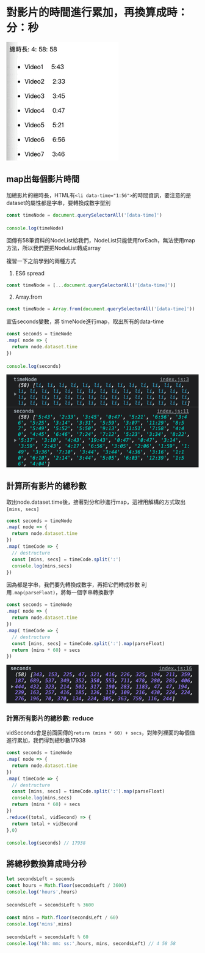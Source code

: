 對影片的時間進行累加，再換算成時：分：秒
==
![](./demo.gif)


## map出每個影片時間
加總影片的總時長，HTML有`<li data-time="1:56">`的時間資訊，要注意的是dataset的屬性都是字串，要轉換成數字型別


```javascript
const timeNode = document.querySelectorAll('[data-time]')

console.log(timeNode)
```
回傳有58筆資料的NodeList給我們，NodeList只能使用forEach，無法使用map方法，所以我們要把NodeList轉成array

複習一下之前學到的兩種方式
1. ES6 spread
```javascript
const timeNode = [...document.querySelectorAll('[data-time]')]
```

2. Array.from
```javascript
const timeNode = Array.from(document.querySelectorAll('[data-time]'))
```
宣告seconds變數，將 timeNode進行map，取出所有的data-time
```javascript
const seconds = timeNode
.map( node => {
  return node.dataset.time
})

console.log(seconds)
```
![](./array-map-seconds.png)

## 計算所有影片的總秒數
取出node.dataset.time後，接著對分和秒進行map，這裡用解構的方式取出`[mins, secs]`
```javascript
const seconds = timeNode
.map( node => {
  return node.dataset.time
})
.map( timeCode => {
  // destructure
  const [mins, secs] = timeCode.split(':')
  console.log(mins,secs)
})
```

因為都是字串，我們要先轉換成數字，再把它們轉成秒數
利用`.map(parseFloat)`，將每一個字串轉換數字
```javascript
const seconds = timeNode
.map( node => {
  return node.dataset.time
})
.map( timeCode => {
  // destructure
  const [mins, secs] = timeCode.split(':').map(parseFloat)
  return (mins * 60) + secs
})
```
![](./seconds.png)

### 計算所有影片的總秒數: reduce
vidSeconds會是前面回傳的`return (mins * 60) + secs`，對陣列裡面的每個值進行累加，我們得到總秒數17938
```javascript
const seconds = timeNode
.map( node => {
  return node.dataset.time
})
.map( timeCode => {
  // destructure
  const [mins, secs] = timeCode.split(':').map(parseFloat)
  console.log(mins,secs)
  return (mins * 60) + secs
})
.reduce((total, vidSecond) => {
  return total + vidSecond
},0)

console.log(seconds) // 17938
```

## 將總秒數換算成時分秒

```javascript
let secondsLeft = seconds
const hours = Math.floor(secondsLeft / 3600)
console.log('hours',hours)

secondsLeft = secondsLeft % 3600

const mins = Math.floor(secondsLeft / 60)
console.log('mins',mins)

secondsLeft = secondsLeft % 60
console.log('hh: mm: ss:',hours, mins, secondsLeft) // 4 58 58
```
